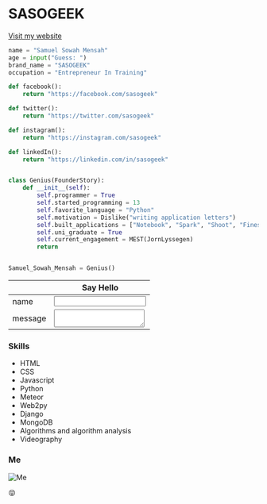 # SASOGEEK
[Visit my website](http://sasogeek.com)

```python
name = "Samuel Sowah Mensah"
age = input("Guess: ")
brand_name = "SASOGEEK"
occupation = "Entrepreneur In Training"

def facebook():
    return "https://facebook.com/sasogeek"

def twitter():
    return "https://twitter.com/sasogeek"

def instagram():
    return "https://instagram.com/sasogeek"

def linkedIn():
    return "https://linkedin.com/in/sasogeek"


class Genius(FounderStory):
    def __init__(self):
        self.programmer = True
        self.started_programming = 13
        self.favorite_language = "Python"
        self.motivation = Dislike("writing application letters")
        self.built_applications = ["Notebook", "Spark", "Shoot", "Finess"]
        self.uni_graduate = True
        self.current_engagement = MEST(JornLyssegen)
        return


Samuel_Sowah_Mensah = Genius()

```

|       | Say Hello                       |
|-------|---------------------------------|
|  name |<input type="text" name="email"/>|
|message|<textarea></textarea>            |


### Skills
* HTML
* CSS
* Javascript
* Python
* Meteor
* Web2py
* Django
* MongoDB
* Algorithms and algorithm analysis
* Videography

### Me
![Me](http://samuel.mensah.surge.sh/brand.jpg)

:stuck_out_tongue_closed_eyes:
